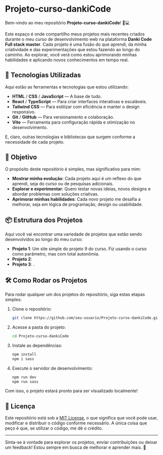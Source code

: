 # Projeto-curso-dankiCode

Bem-vindo ao meu repositório **Projeto-curso-dankiCode**! 🎨💻

Este espaço é onde compartilho meus projetos mais recentes criados durante o meu curso de desenvolvimento web na plataforma **Danki Code Full stack master**. Cada projeto é uma fusão do que aprendi, da minha criatividade e das experimentações que estou fazendo ao longo do caminho. Ao explorar, você verá como estou aprimorando minhas habilidades e aplicando novos conhecimentos em tempo real.

## 🚀 Tecnologias Utilizadas

Aqui estão as ferramentas e tecnologias que estou utilizando:

- **HTML** / **CSS** / **JavaScript** — A base de tudo.
- **React** / **TypeScript** — Para criar interfaces interativas e escaláveis.
- **Tailwind CSS** — Para estilizar com eficiência e manter o design responsivo.
- **Git** / **GitHub** — Para versionamento e colaboração.
- **Vite** — Ferramenta para configuração rápida e otimização no desenvolvimento.

E, claro, outras tecnologias e bibliotecas que surgem conforme a necessidade de cada projeto.

## 🎯 Objetivo

O propósito deste repositório é simples, mas significativo para mim:

- **Mostrar minha evolução**: Cada projeto aqui é um reflexo do que aprendi, seja do curso ou de pesquisas adicionais.
- **Explorar e experimentar**: Quero testar novas ideias, novos designs e abordar problemas com soluções criativas.
- **Aprimorar minhas habilidades**: Cada novo projeto me desafia a melhorar, seja em lógica de programação, design ou usabilidade.

## 📦 Estrutura dos Projetos

Aqui você vai encontrar uma variedade de projetos que estão sendo desenvolvidos ao longo do meu curso:

- **Projeto 1**: Um site simple do projeto 9 do curso. Fiz usando o curso como parâmetro, mas com total autonômia. 
- **Projeto 2**: 
- **Projeto 3**: .

## 🛠️ Como Rodar os Projetos

Para rodar qualquer um dos projetos do repositório, siga estas etapas simples:

1. Clone o repositório:
    ```bash
    git clone https://github.com/seu-usuario/Projeto-curso-dankiCode.git
    ```

2. Acesse a pasta do projeto:
    ```bash
    cd Projeto-curso-dankiCode
    ```

3. Instale as dependências:
    ```bash
    npm install
    npm i sass
    ```

4. Execute o servidor de desenvolvimento:
    ```bash
    npm run dev
    npm run sass
    ```

Com isso, o projeto estará pronto para ser visualizado localmente!

## 📜 Licença

Este repositório está sob a [MIT License](LICENSE), o que significa que você pode usar, modificar e distribuir o código conforme necessário. A única coisa que peço é que, se utilizar o código, me dê o crédito.

---

Sinta-se à vontade para explorar os projetos, enviar contribuições ou deixar um feedback! Estou sempre em busca de melhorar e aprender mais. 🚀
